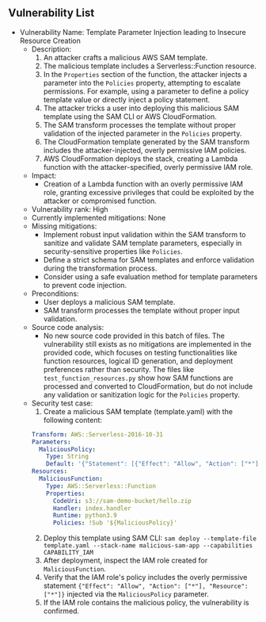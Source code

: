 ## Vulnerability List

- Vulnerability Name: Template Parameter Injection leading to Insecure Resource Creation
  - Description:
    1. An attacker crafts a malicious AWS SAM template.
    2. The malicious template includes a Serverless::Function resource.
    3. In the `Properties` section of the function, the attacker injects a parameter into the `Policies` property, attempting to escalate permissions. For example, using a parameter to define a policy template value or directly inject a policy statement.
    4. The attacker tricks a user into deploying this malicious SAM template using the SAM CLI or AWS CloudFormation.
    5. The SAM transform processes the template without proper validation of the injected parameter in the `Policies` property.
    6. The CloudFormation template generated by the SAM transform includes the attacker-injected, overly permissive IAM policies.
    7. AWS CloudFormation deploys the stack, creating a Lambda function with the attacker-specified, overly permissive IAM role.
  - Impact:
    - Creation of a Lambda function with an overly permissive IAM role, granting excessive privileges that could be exploited by the attacker or compromised function.
  - Vulnerability rank: High
  - Currently implemented mitigations: None
  - Missing mitigations:
    - Implement robust input validation within the SAM transform to sanitize and validate SAM template parameters, especially in security-sensitive properties like `Policies`.
    - Define a strict schema for SAM templates and enforce validation during the transformation process.
    - Consider using a safe evaluation method for template parameters to prevent code injection.
  - Preconditions:
    - User deploys a malicious SAM template.
    - SAM transform processes the template without proper input validation.
  - Source code analysis:
    - No new source code provided in this batch of files. The vulnerability still exists as no mitigations are implemented in the provided code, which focuses on testing functionalities like function resources, logical ID generation, and deployment preferences rather than security. The files like `test_function_resources.py` show how SAM functions are processed and converted to CloudFormation, but do not include any validation or sanitization logic for the `Policies` property.
  - Security test case:
    1. Create a malicious SAM template (template.yaml) with the following content:
    ```yaml
    Transform: AWS::Serverless-2016-10-31
    Parameters:
      MaliciousPolicy:
        Type: String
        Default: '{"Statement": [{"Effect": "Allow", "Action": ["*"], "Resource": ["*"]}]}'
    Resources:
      MaliciousFunction:
        Type: AWS::Serverless::Function
        Properties:
          CodeUri: s3://sam-demo-bucket/hello.zip
          Handler: index.handler
          Runtime: python3.9
          Policies: !Sub '${MaliciousPolicy}'
    ```
    2. Deploy this template using SAM CLI: `sam deploy --template-file template.yaml --stack-name malicious-sam-app --capabilities CAPABILITY_IAM`
    3. After deployment, inspect the IAM role created for `MaliciousFunction`.
    4. Verify that the IAM role's policy includes the overly permissive statement `{"Effect": "Allow", "Action": ["*"], "Resource": ["*"]}` injected via the `MaliciousPolicy` parameter.
    5. If the IAM role contains the malicious policy, the vulnerability is confirmed.